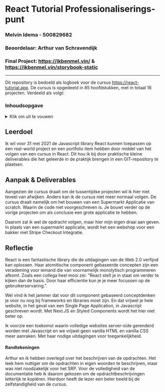 # React Tutorial Professionaliserings-punt
### Melvin Idema - 500829682
### Beoordelaar: Arthur van Schravendijk
### Final Project: https://ikbenmel.vin/ & https://ikbenmel.vin/storybook-static

---

Dit repository is bedoeld als logboek voor de cursus https://react-tutorial.app. De cursus is opgedeeld in 85 hoofdstukken, met in totaal 16 projecten. Verdeeld als volgt:
### Inhoudsopgave
<details>
<summary>Klik om uit te vouwen</summary>

1. Intro
2. React Intro
3. React DOM
4. Intro to JSX
5. JSX expressions
6. JSX II
7. Components
8. Props
9. [Project I](/0-project-i/README.md)
10. Pure Functions
11. JSX advanced
12. [Project II](/project-ii/README.md)
13. Array destructuring
14. State with Hooks
15. Changing state
16. Closures
17. Events
18. Conditional state change
19. Conditional rendering
20. [Project III](/project-iii/README.md)
21. Multiple states
22. Immutability
23. array immutability
24. State with arrays
25. Object immutability
26. State with objects
27. Basic forms
28. Accessible forms
29. [Project IV](/project-iv/README.md)
30. Create react app
31. Passing functions
32. Lifting state up
33. Refactoring components
34. [Project V](/06-project-v/README.md)
35. React dev tools
36. Functional state update
37. Effect hook
38. Effect with cleanup
39. Effect dependencies
40. Layout effect
41. [Project VI](/07-project-vi/README.md)
42. Effect & state
43. [Project VII](/08-project-vii/README.md)
44. Effect, state & events
45. Effect performance
46. Storing to localStorage
47. Restoring from localStorage
48. [project VIII](/09-project-viii/README.md)
49. Fetch API refresher
50. Using the Fetch API
51. fetch data error
52. Handling fetch errors
53. Handling fetch loading
54. Fetch & Events
55. Fetch with async await
56. [Project IX](10-project-ix/README.md)
57. Fetch POST
58. [Project X](11-project-x/README.md)
59. Building your own hooks
60. Custom hooks with parameters
61. [Project XI](12-project-xi/README.md)
62. Custom hooks with state
63. Custom useFetch hook
64. Refactoring to useFetch
65. [Project XII](13-project-xii/README.md)
66. Refs
67. [Project XIII](14-project-xiii/README.md)
68. Context
69. Update context
70. [Project XIV](15-project-xiv/README.md)
71. JSX Advanced II
72. Misc concepts
73. [Deploying to Netlify](15A-deployment-to-netlify/README.md)
74. Synthetic events
75. Introduction to react router
76. React router URL params
77. [Project XV](16-project-xv/README.md)
78. React router nested routes
79. React router advanced
80. [Project XVI](17-project-xvi/README.md)
81. Stripe checkout integration
82. [Final project](18-final-project/README.md)
83. Option: refactor SuperM to context
84. Optional: SuperM Dark theme
85. Optional: Intro to class components
</details>

## Leerdoel
Ik wil voor 31 mei 2021 de Javascript library React kunnen toepassen op een real-world project en een portfolio item hebben door middel van het volgen van een cursus in React. Dit hou ik bij door praktische kleine deliverables die het geleerde in de praktijk brengen in een GIT-repository te plaatsen.

## Aanpak & Deliverables
Aangezien de cursus draait om de tussentijdse projecten wil ik hier niet teveel van afwijken. Anders kan ik de cursus niet meer normaal volgen.
De cursus draait namelijk om het bouwen van een Supermarkt Applicatie van scratch. Waarin de code niet voorgeschreven is. Je bouwt verder op de vorige projecten om als conclusie een grote applicatie te hebben.

Daarom zal ik wel de opdracht volgen, maar hier mijn eigen draai aan geven. In plaats van een supermarkt applicatie, wordt het een webshop voor een bakker met Stripe Checkout Integratie.

## Reflectie
React is een fantastische library die de uitdagingen van de Web 2.0 verfijnd kan oplossen. Haar atomitische component gebaseerde concepten zijn een verademing voor iemand die van voornamelijk monolytisch programmeren afkomt. Zoals een collega heel mooi zei: "React stelt je in staat om verder te kijken dan de basis. Door haar efficientie kun je je meer focussen op de gebruikerservaring.".

Wel vind ik het jammer dat voor dit component gebaseerd conceptdenken je voor nu nog bij frameworks en libraries moet zijn. En dat vrijwel je hele website, in het geval van een Single Page Application, in Javascript geschreven wordt. Met Next.JS en Styled Components wordt het hier niet beter op. 

Ik voorzie een toekomst waarin volledige websites server-side gerenderd worden met Javascript en we vrijwel geen vanilla HTML en vanilla CSS meer aanraken. Met haar nodige uitdagingen voor toegankelijkheid. 

#### Randtekeningen
Arthur en ik hebben overlegd over het beschrijven van de opdrachten. Het leek hem nuttiger om de opdrachten in eigen woorden te beschrijven, maar was niet noodzakelijk voor het SRP. Voor de volledigheid van de documentatie heb ik daarom gekozen om de opdrachtbeschrijvingen letterlijk te kopiëren. Hierdoor heeft de lezer een beter beeld bij de zelfstandigheid van de cursus.